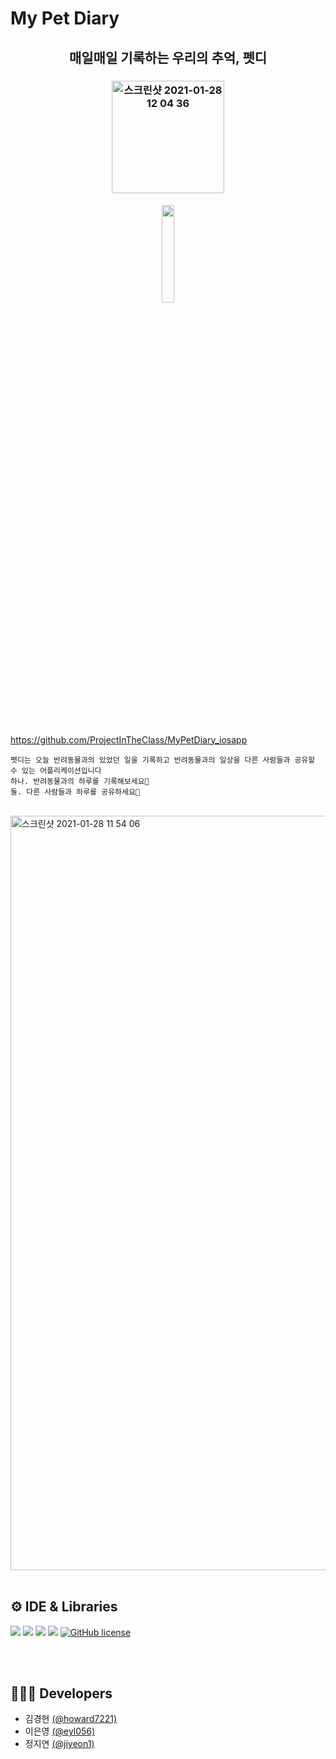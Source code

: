 # My Pet Diary
<h2 align="center"> 매일매일 기록하는 우리의 추억, 펫디 </h2>

<h3 align="center">
<img width="180" alt="스크린샷 2021-01-28 12 04 36" src="https://user-images.githubusercontent.com/48276522/106084340-8968c980-6161-11eb-93c9-abaa58370f7d.png">
</h3>
<h4 align="center">
<a href="https://apps.apple.com/app/id1551631046"><img src="https://user-images.githubusercontent.com/48276522/106844075-ef69c980-66ea-11eb-82f3-ec2ff4532f2f.png" width="20%"></a>
</h4>
<br>
<br>

https://github.com/ProjectInTheClass/MyPetDiary_iosapp

```
펫디는 오늘 반려동물과의 있었던 일을 기록하고 반려동물과의 일상을 다른 사람들과 공유할 수 있는 어플리케이션입니다
하나. 반려동물과의 하루를 기록해보세요🐶
둘. 다른 사람들과 하루를 공유하세요👫
```

<br>
<img width="1207" alt="스크린샷 2021-01-28 11 54 06" src="https://user-images.githubusercontent.com/48276522/106083685-40fcdc00-6160-11eb-8f3e-82e2e6e397f6.png">
<br>
<br>

## ⚙️ IDE & Libraries

<p>
<img src="https://img.shields.io/badge/swift-5.3.2-orange">
<img src="https://img.shields.io/badge/Xcode-12.3-blue">
<img src="https://img.shields.io/badge/CocoaPods-1.10.0-white">
<img src="https://img.shields.io/badge/firebase-7.3.0-yellow">
<a href="https://github.com/eyl056/MyPetDiary/blob/main/LICENSE"><img alt="GitHub license" src="https://img.shields.io/github/license/eyl056/MyPetDiary"></a>
</p>

<br>
<br>

## 👩🏻‍💻 Developers
- 김경현 <a href = "https://github.com/howard7221">(@howard7221)</a>
- 이은영 <a href = "https://github.com/eyl056">(@eyl056)</a>
- 정지연 <a href = "https://github.com/jiyeon1">(@jiyeon1)</a>
